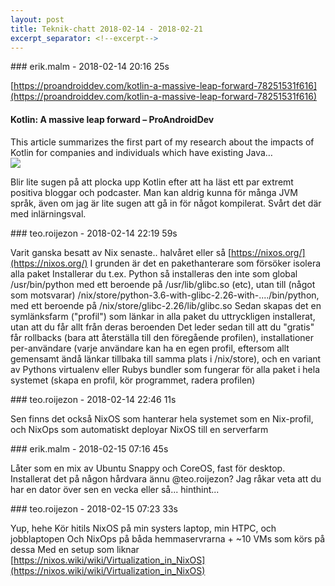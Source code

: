 ```yaml
---
layout: post
title: Teknik-chatt 2018-02-14 - 2018-02-21
excerpt_separator: <!--excerpt-->
---
```

<section class="message" markdown="1">
### erik.malm - 2018-02-14 20:16 25s

[https://proandroiddev.com/kotlin-a-massive-leap-forward-78251531f616](https://proandroiddev.com/kotlin-a-massive-leap-forward-78251531f616)

<div class="attachment"><h4>Kotlin: A massive leap forward – ProAndroidDev</h4><div class="text">This article summarizes the first part of my research about the impacts of Kotlin for companies and individuals which have existing Java…</div>
<a href="https://proandroiddev.com/kotlin-a-massive-leap-forward-78251531f616"><img src="https://cdn-images-1.medium.com/max/1200/1*oigO70fzhkbk51O8sAciYQ.jpeg" fallback="Kotlin: A massive leap forward – ProAndroidDev"/></a></div>
    
Blir lite sugen på att plocka upp Kotlin efter att ha läst ett par extremt positiva bloggar och podcaster. Man kan aldrig kunna för många JVM språk, även om jag är lite sugen att gå in för något kompilerat. Svårt det där med inlärningsval.
</section>
<section class="message" markdown="1">
### teo.roijezon - 2018-02-14 22:19 59s

Varit ganska besatt av Nix senaste.. halvåret eller så
[https://nixos.org/](https://nixos.org/)
I grunden är det en pakethanterare som försöker isolera alla paket
Installerar du t.ex. Python så installeras den inte som global /usr/bin/python  med ett beroende på /usr/lib/glibc.so (etc), utan till (något som motsvarar) /nix/store/python-3.6-with-glibc-2.26-with-..../bin/python, med ett beroende på /nix/store/glibc-2.26/lib/glibc.so
Sedan skapas det en symlänksfarm ("profil") som länkar in alla paket du uttryckligen installerat, utan att du får allt från deras beroenden
Det leder sedan till att du "gratis" får rollbacks (bara att återställa till den föregående profilen), installationer per-användare (varje användare kan ha en egen profil, eftersom allt gemensamt ändå länkar tillbaka till samma plats i /nix/store), och en variant av Pythons virtualenv eller Rubys bundler som fungerar för alla paket i hela systemet (skapa en profil, kör programmet, radera profilen)
</section>
<section class="message" markdown="1">
### teo.roijezon - 2018-02-14 22:46 11s

Sen finns det också NixOS som hanterar hela systemet som en Nix-profil, och NixOps som automatiskt deployar NixOS till en serverfarm
</section>
<section class="message" markdown="1">
### erik.malm - 2018-02-15 07:16 45s

Låter som en mix av Ubuntu Snappy och CoreOS, fast för desktop. Installerat det på någon hårdvara ännu @teo.roijezon? Jag råkar veta att du har en dator över sen en vecka eller så... hinthint...
</section>
<section class="message" markdown="1">
### teo.roijezon - 2018-02-15 07:23 33s

Yup, hehe
Kör hitils NixOS på min systers laptop, min HTPC, och jobblaptopen
Och NixOps på båda hemmaservrarna + ~10 VMs som körs på dessa
Med en setup som liknar [https://nixos.wiki/wiki/Virtualization_in_NixOS](https://nixos.wiki/wiki/Virtualization_in_NixOS)

<!--excerpt-->
</section>